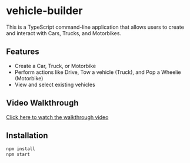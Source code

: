 # vehicle-builder

This is a TypeScript command-line application that allows users to create and interact with Cars, Trucks, and Motorbikes.

## Features
- Create a Car, Truck, or Motorbike
- Perform actions like Drive, Tow a vehicle (Truck), and Pop a Wheelie (Motorbike)
- View and select existing vehicles

## Video Walkthrough
[Click here to watch the walkthrough video](PASTE_YOUR_VIDEO_LINK_HERE)

## Installation
```bash
npm install
npm start
